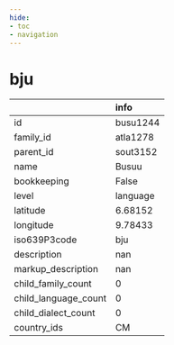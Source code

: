 ```yaml
---
hide:
- toc
- navigation
---
```

# bju
|                      | info     |
|:---------------------|:---------|
| id                   | busu1244 |
| family_id            | atla1278 |
| parent_id            | sout3152 |
| name                 | Busuu    |
| bookkeeping          | False    |
| level                | language |
| latitude             | 6.68152  |
| longitude            | 9.78433  |
| iso639P3code         | bju      |
| description          | nan      |
| markup_description   | nan      |
| child_family_count   | 0        |
| child_language_count | 0        |
| child_dialect_count  | 0        |
| country_ids          | CM       |